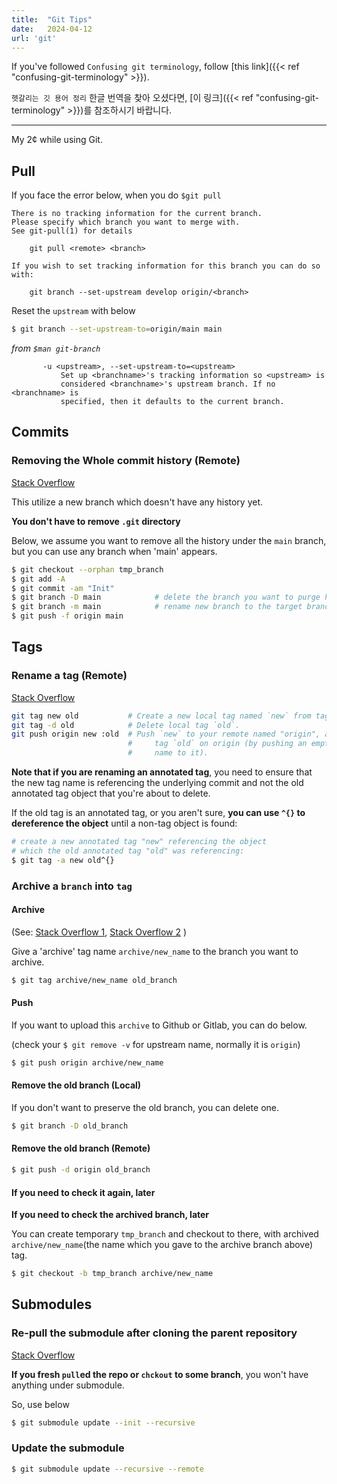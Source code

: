 ```yaml
---
title:  "Git Tips"
date:   2024-04-12
url: 'git'
---
```


If you've followed `Confusing git terminology`, follow [this link]({{< ref "confusing-git-terminology" >}}).

`헷갈리는 깃 용어 정리` 한글 번역을 찾아 오셨다면, [이 링크]({{< ref "confusing-git-terminology" >}})를 참조하시기 바랍니다.

---

My 2¢ while using Git.

## Pull

If you face the error below, when you do `$git pull`

```text
There is no tracking information for the current branch.
Please specify which branch you want to merge with.
See git-pull(1) for details

	git pull <remote> <branch>

If you wish to set tracking information for this branch you can do so with:

	git branch --set-upstream develop origin/<branch>
```

Reset the `upstream` with below

```bash
$ git branch --set-upstream-to=origin/main main
```

*from `$man git-branch`*

```text
	   -u <upstream>, --set-upstream-to=<upstream>
		   Set up <branchname>'s tracking information so <upstream> is
		   considered <branchname>'s upstream branch. If no <branchname> is
		   specified, then it defaults to the current branch.
```

## Commits

### Removing the Whole commit history (Remote)
[Stack Overflow](https://stackoverflow.com/a/26000395 )

This utilize a new branch which doesn't have any history yet.

**You don't have to remove `.git` directory**

Below, we assume you want to remove all the history under the `main` branch,
but you can use any branch  when 'main' appears.

```bash
$ git checkout --orphan tmp_branch
$ git add -A
$ git commit -am "Init"
$ git branch -D main			# delete the branch you want to purge history
$ git branch -m main			# rename new branch to the target branch name
$ git push -f origin main
```

## Tags
### Rename a tag (Remote)
[Stack Overflow](https://stackoverflow.com/a/5719854)

```bash
git tag new old           # Create a new local tag named `new` from tag `old`.
git tag -d old            # Delete local tag `old`.
git push origin new :old  # Push `new` to your remote named "origin", and delete
						  #     tag `old` on origin (by pushing an empty tag
						  #     name to it).
```

**Note that if you are renaming an annotated tag**, you need to ensure that
the new tag name is referencing the underlying commit and
not the old annotated tag object that you're about to delete.

If the old tag is an annotated tag, or you aren't sure,
**you can use `^{}` to dereference the object** until a non-tag object is found:

```bash
# create a new annotated tag "new" referencing the object
# which the old annotated tag "old" was referencing:
$ git tag -a new old^{}
```

### Archive a `branch` into `tag`
#### Archive

(See: [Stack Overflow 1](https://stackoverflow.com/a/1309934),
[Stack Overflow 2](https://stackoverflow.com/a/4292670) )

Give a 'archive' tag name `archive/new_name` to the branch you want to archive.

```bash
$ git tag archive/new_name old_branch
```

#### Push

If you want to upload this `archive` to Github or Gitlab,
you can do below.

(check your `$ git remove -v` for upstream name, normally it is `origin`)

```bash
$ git push origin archive/new_name
```

#### Remove the old branch (Local)

If you don't want to preserve the old branch, you can delete one.

```bash
$ git branch -D old_branch
```

#### Remove the old branch (Remote)

```bash
$ git push -d origin old_branch
```

#### If you need to check it again, later

**If you need to check the archived branch, later**

You can create temporary `tmp_branch` and checkout to there,
with archived `archive/new_name`(the name which you gave to the archive branch above) tag.

```bash
$ git checkout -b tmp_branch archive/new_name
```

## Submodules
### Re-pull the submodule after cloning the parent repository
[Stack Overflow](https://stackoverflow.com/a/1032653)

**If you fresh `pull`ed the repo or `chckout` to some branch**,
you won't have anything under submodule.

So, use below

```bash
$ git submodule update --init --recursive
```

### Update the submodule

```bash
$ git submodule update --recursive --remote
```
